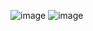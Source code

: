 ![image](https://github.com/likhithv76/PACEWISDOM/assets/132771198/feb4c719-fa36-4afe-a40e-aee0b69481c0)
![image](https://github.com/likhithv76/PACEWISDOM/assets/132771198/485d10b6-7dec-457c-893e-b7999c1aef03)

